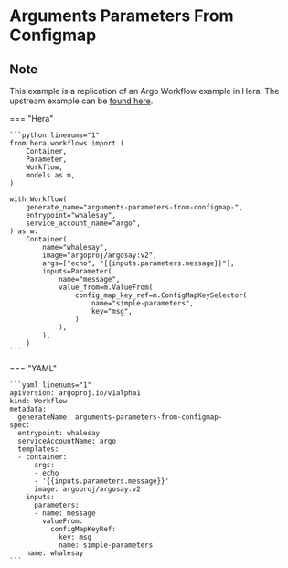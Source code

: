 # Arguments Parameters From Configmap

## Note

This example is a replication of an Argo Workflow example in Hera.
The upstream example can be [found here](https://github.com/argoproj/argo-workflows/blob/main/examples/arguments-parameters-from-configmap.yaml).




=== "Hera"

    ```python linenums="1"
    from hera.workflows import (
        Container,
        Parameter,
        Workflow,
        models as m,
    )

    with Workflow(
        generate_name="arguments-parameters-from-configmap-",
        entrypoint="whalesay",
        service_account_name="argo",
    ) as w:
        Container(
            name="whalesay",
            image="argoproj/argosay:v2",
            args=["echo", "{{inputs.parameters.message}}"],
            inputs=Parameter(
                name="message",
                value_from=m.ValueFrom(
                    config_map_key_ref=m.ConfigMapKeySelector(
                        name="simple-parameters",
                        key="msg",
                    )
                ),
            ),
        )
    ```

=== "YAML"

    ```yaml linenums="1"
    apiVersion: argoproj.io/v1alpha1
    kind: Workflow
    metadata:
      generateName: arguments-parameters-from-configmap-
    spec:
      entrypoint: whalesay
      serviceAccountName: argo
      templates:
      - container:
          args:
          - echo
          - '{{inputs.parameters.message}}'
          image: argoproj/argosay:v2
        inputs:
          parameters:
          - name: message
            valueFrom:
              configMapKeyRef:
                key: msg
                name: simple-parameters
        name: whalesay
    ```

